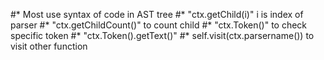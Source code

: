 #* Most use syntax of code in AST tree
#* "ctx.getChild(i)" i is index of parser
#* "ctx.getChildCount()" to count child
#* "ctx.Token()" to check specific token
#* "ctx.Token().getText()"
#* self.visit(ctx.parsername()) to visit other function